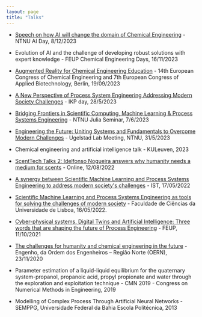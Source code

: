 ```yaml
---
layout: page
title: "Talks"
---
```

  
 - [Speech on how AI will change the domain of Chemical Engineering](https://www.ntnu.no/ie/arrangement) - NTNU AI Day, 8/12/2023
  
 - Evolution of AI and the challenge of developing robust solutions with expert knowledge - FEUP Chemical Engineering Days, 16/11/2023

 - [Augmented Reality for Chemical Engineering Education](/augmented.pptx) - 14th European Congress of Chemical Engineering and 7th European Congress of Applied Biotechnology, Berlin, 19/09/2023
      
 - [A New Perspective of Process System Engineering Addressing Modern Society Challenges](https://view.genial.ly/63773816de7aac0018f1e0ee) - IKP day, 28/5/2023

 - [Bridging Frontiers in Scientific Computing, Machine Learning & Process Systems Engineering](https://view.genial.ly/647f9dc9932cfd00180c65c9) - NTNU Julia Seminar, 7/6/2023

 - [Engineering the Future: Uniting Systems and Fundamentals to Overcome Modern Challenges](https://view.genial.ly/6473a945a47e430018255f64) - Ugelstad Lab Meeting, NTNU, 31/5/2023
   
 - Chemical engineering and artificial intelligence talk - KULeuven, 2023
    
 - [ScentTech Talks 2: Idelfonso Nogueira answers why humanity needs a medium for scents](https://www.youtube.com/watch?v=kpqzIx32VSo) - Online, 12/08/2022

 - [A synergy between Scientific Machine Learning and Process Systems Engineering to address modern society's challenges](https://view.genial.ly/628102ab14f9e200116795d5) - IST, 17/05/2022
   
 - [Scientific Machine Learning and Process Systems Engineering as tools for solving the challenges of modern society](https://youtu.be/_2atQAWE3v0?t=4394) - Faculdade de Ciências da Universidade de Lisboa, 16/05/2022.

 - [Cyber-physical systems, Digital Twins and Artificial Intelligence: Three words that are shaping the future of Process Engineering](https://view.genial.ly/618a4f26c747bf0dae8cebdd) - FEUP, 11/10/2021

 - [The challenges for humanity and chemical engineering in the future](https://youtu.be/hwCy4A_7WQE?t=1066) - Engenho, da Ordem dos Engenheiros – Região Norte (OERN), 23/11/2020

 - Parameter estimation of a liquid-liquid equilibrium for the quaternary system-propanol, propanoic acid, propyl propionate and water through the exploration and exploitation technique - CMN 2019 - Congress on Numerical Methods in Engineering, 2019
  
 - Modelling of Complex Process Through Artificial Neural Networks - SEMPPG, Universidade Federal da Bahia Escola Politécnica, 2013
